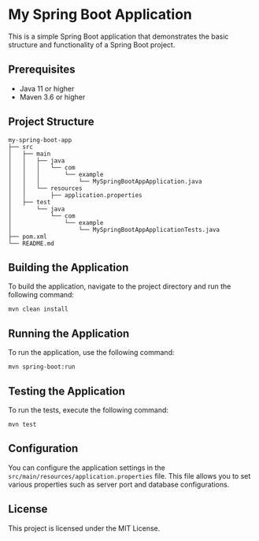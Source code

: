 # My Spring Boot Application

This is a simple Spring Boot application that demonstrates the basic structure and functionality of a Spring Boot project.

## Prerequisites

- Java 11 or higher
- Maven 3.6 or higher

## Project Structure

```
my-spring-boot-app
├── src
│   ├── main
│   │   ├── java
│   │   │   └── com
│   │   │       └── example
│   │   │           └── MySpringBootAppApplication.java
│   │   └── resources
│   │       ├── application.properties
│   ├── test
│       └── java
│           └── com
│               └── example
│                   └── MySpringBootAppApplicationTests.java
├── pom.xml
└── README.md
```

## Building the Application

To build the application, navigate to the project directory and run the following command:

```
mvn clean install
```

## Running the Application

To run the application, use the following command:

```
mvn spring-boot:run
```

## Testing the Application

To run the tests, execute the following command:

```
mvn test
```

## Configuration

You can configure the application settings in the `src/main/resources/application.properties` file. This file allows you to set various properties such as server port and database configurations.

## License

This project is licensed under the MIT License.